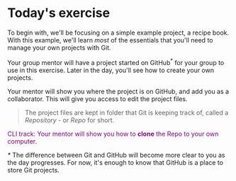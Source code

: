 # Today's exercise

To begin with, we'll be focusing on a simple example project, a recipe book. With this example, we'll learn *most* of the essentials that you'll need to manage your own projects with Git. 

Your group mentor will have a project started on GitHub<sup>*</sup> for your group to use in this exercise. Later in the day, you'll see how to create your own projects.

Your mentor will show you where the project is on GitHub, and add you as a collaborator. This will give you access to edit the project files.

>The project files are kept in folder that Git is keeping track of, called a *Repository* - or *Repo* for short.

<p style="color:purple"> CLI track: Your mentor will show you how to <b>clone</b> the Repo to your own computer. </p>

<i>*</i> The difference between Git and GitHub will become more clear to you as the day progresses. For now, it's enough to know that GitHub is a place to store Git projects.




